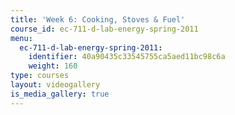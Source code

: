 ```yaml
---
title: 'Week 6: Cooking, Stoves & Fuel'
course_id: ec-711-d-lab-energy-spring-2011
menu:
  ec-711-d-lab-energy-spring-2011:
    identifier: 40a90435c33545755ca5aed11bc98c6a
    weight: 160
type: courses
layout: videogallery
is_media_gallery: true
---
```

